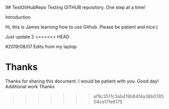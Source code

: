 9# TestGitHubRepo
Testing GITHUB repository. One step at a time!

Introduction

Hi, this is James learning how to use Github. Please be patient and nice:)

Just update 2
<<<<<<< HEAD

#2019/08/07
Edits from my laptop 

Thanks 
=======
Thanks for sharing this document. I would be patient with you. Good day!
Additional work
Thanks
>>>>>>> ef9c3511c3ab419b84f4a38b078504ce17fe6175
